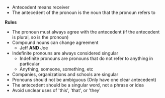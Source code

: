 - Antecedent means receiver
- The antecedent of the pronoun is the noun that the pronoun refers to

**Rules**
- The pronoun must always agree with the antecedent (if the antecedent is plural, so is the pronoun)
- Compound nouns can change agreement
	- Jeff **AND** Joe
- Indefinite pronouns are always considered singular
	- Indefinite pronouns are pronouns that do not refer to anything in particular
	- Anything, someone, something, etc
- Companies, organizations and schools are singular
- Pronouns should not be ambiguous (Only have one clear antecedent)
- The antecedent should be a singular word, not a phrase or idea
- Avoid unclear uses of 'this', 'that', or 'they'

